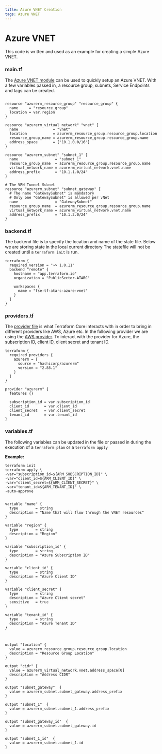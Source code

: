 ```yaml
---
title: Azure VNET Creation
tags: Azure VNET
---
```


# Azure VNET
This code is written and used as an example for  creating a simple Azure VNET. 

### main.tf 
The [Azure VNET module](https://registry.terraform.io/modules/Azure/vnet/azurerm/latest) can be used to quickly setup an Azure VNET. With a few variables passed in, a  resource group, subnets, Service Endpoints and tags can be created.  

```hcl tangle:./main.tf

resource "azurerm_resource_group" "resource_group" {
  name     = "resource_group"
  location = var.region
}

resource "azurerm_virtual_network" "vnet" {
  name                = "vnet"
  location            = azurerm_resource_group.resource_group.location
  resource_group_name = azurerm_resource_group.resource_group.name
  address_space       = ["10.1.0.0/16"]
}

resource "azurerm_subnet" "subnet_1" {
  name                 = "subnet_1"
  resource_group_name  = azurerm_resource_group.resource_group.name
  virtual_network_name = azurerm_virtual_network.vnet.name
  address_prefix       = "10.1.1.0/24"
}

# The VPN Tunnel Subnet
resource "azurerm_subnet" "subnet_gateway" {
  # The name "GatewaySubnet" is mandatory
  # Only one "GatewaySubnet" is allowed per vNet
  name                 = "GatewaySubnet"
  resource_group_name  = azurerm_resource_group.resource_group.name
  virtual_network_name = azurerm_virtual_network.vnet.name
  address_prefix       = "10.1.2.0/24"
}

```

### backend.tf 
The backend file is to specify the location and name of the state file.
Below we are storing state in the local current directory
The statefile will not be created until a `terraform init` is run. 

```hcl tangle:./backend.tf
terraform {
  required_version = "~> 1.0.11"
  backend "remote" {
    hostname = "app.terraform.io"
    organization = "PublicSector-ATARC"

    workspaces {
      name = "fse-tf-atarc-azure-vnet"
    }
  }
}
```

### providers.tf
The [provider file](https://registry.terraform.io/providers/hashicorp/aws/latest/docs) is what Terraform Core interacts with in order to bring in different providers like AWS, Azure etc. In the following provider we are using the [AWS provider](https://registry.terraform.io/providers/hashicorp/azurerm/latest/docs).  To interact with the provider for Azure, the subscription ID, client ID, client secret and tenant ID. 

```hcl tangle:./providers.tf
terraform {
  required_providers {
    azurerm = {
      source = "hashicorp/azurerm"
      version = "2.88.1"
    }
  }
}

provider "azurerm" {
  features {}

  subscription_id = var.subscription_id
  client_id       = var.client_id
  client_secret   = var.client_secret
  tenant_id       = var.tenant_id
}
```

### variables.tf
The following variables can be updated in the file or passed in during the execution of a `terraform plan` or a `terraform apply`


**Example:**

```
terraform init
terraform apply \
-var="subscription_id=${ARM_SUBSCRIPTION_ID}" \ 
-var="client_id=${ARM_CLIENT_ID}" \  
-var="client_secret=${ARM_CLIENT_SECRET}" \ 
-var="tenant_id=${ARM_TENANT_ID}" \ 
-auto-approve
```


```hcl tangle:./variables.tf

variable "name" {
  type        = string
  description = "Name that will flow through the VNET resources"
}

variable "region" {
  type        = string
  description = "Region"
}

variable "subscription_id" {
  type        = string
  description = "Azure Subscription ID"
}

variable "client_id" {
  type        = string
  description = "Azure Client ID"
}

variable "client_secret" {
  type        = string
  description = "Azure Client secret"
  sensitive   = true
}

variable "tenant_id" {
  type        = string
  description = "Azure Tenant ID"
}

```


```hcl tangle:./outputs.tf


output "location" {
  value = azurerm_resource_group.resource_group.location
  description = "Resource Group Location"
}

output "cidr" {
  value = azurerm_virtual_network.vnet.address_space[0]
  description = "Address CIDR"
}

output "subnet_gateway"  {
  value = azurerm_subnet.subnet_gateway.address_prefix
}

output "subnet_1"  {
  value = azurerm_subnet.subnet_1.address_prefix
}

output "subnet_gateway_id"  {
  value = azurerm_subnet.subnet_gateway.id
}

output "subnet_1_id"  {
  value = azurerm_subnet.subnet_1.id
}


```
